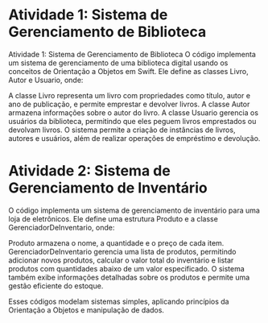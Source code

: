 # Atividade 1: Sistema de Gerenciamento de Biblioteca 
Atividade 1: Sistema de Gerenciamento de Biblioteca
O código implementa um sistema de gerenciamento de uma biblioteca digital usando os conceitos de Orientação a Objetos em Swift. Ele define as classes Livro, Autor e Usuario, onde:

A classe Livro representa um livro com propriedades como título, autor e ano de publicação, e permite emprestar e devolver livros.
A classe Autor armazena informações sobre o autor do livro.
A classe Usuario gerencia os usuários da biblioteca, permitindo que eles peguem livros emprestados ou devolvam livros.
O sistema permite a criação de instâncias de livros, autores e usuários, além de realizar operações de empréstimo e devolução.

# Atividade 2: Sistema de Gerenciamento de Inventário
O código implementa um sistema de gerenciamento de inventário para uma loja de eletrônicos. Ele define uma estrutura Produto e a classe GerenciadorDeInventario, onde:

Produto armazena o nome, a quantidade e o preço de cada item.
GerenciadorDeInventario gerencia uma lista de produtos, permitindo adicionar novos produtos, calcular o valor total do inventário e listar produtos com quantidades abaixo de um valor especificado.
O sistema também exibe informações detalhadas sobre os produtos e permite uma gestão eficiente do estoque.

Esses códigos modelam sistemas simples, aplicando princípios da Orientação a Objetos e manipulação de dados.
